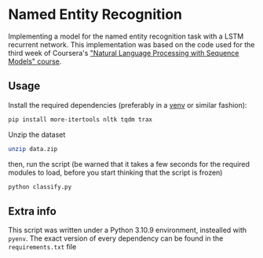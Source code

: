 # Named Entity Recognition

Implementing a model for the named entity recognition task
with a LSTM recurrent network. This implementation was based
on the code used for the third week of Coursera's ["Natural
Language Processing with Sequence Models" course][course].

## Usage

Install the required dependencies (preferably in a
[venv][venv] or similar fashion):

```zsh
pip install more-itertools nltk tqdm trax
```

Unzip the dataset

```zsh
unzip data.zip
```

then, run the script (be warned that it takes a few seconds
for the required modules to load, before you start thinking
that the script is frozen)

```zsh
python classify.py
```

## Extra info

This script was written under a Python 3.10.9 environment,
instealled with `pyenv`. The exact version of every
dependency can be found in the `requirements.txt` file

[course]: https://www.coursera.org/learn/sequence-models-in-nlp?specialization=natural-language-processing
[venv]: https://docs.python.org/3/library/venv.html
